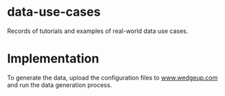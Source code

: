 # data-use-cases
Records of tutorials and examples of real-world data use cases.

# Implementation
To generate the data, upload the configuration files to www.wedgeup.com and run the data generation process.

